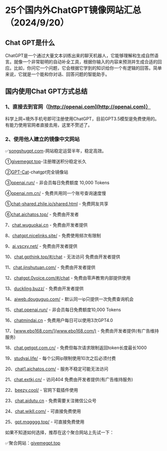 # 25个国内外ChatGPT镜像网站汇总（2024/9/20）

## Chat GPT是什么

ChatGPT是一个通过大量文本训练出来的聊天机器人，它能够理解和生成自然语言。就像一个非常聪明的自动补全工具，根据你输入的内容来预测并生成合适的回应。比如，你问它一个问题，它会根据它学到的知识给你一个有逻辑的回答。简单来说，它就是一个能和你对话、回答问题的智能助手。

## 国内使用Chat GPT方式总结

### 1、直接去到官网（[http://openai.com](http://openai.com)）

科学上网+境外手机号即可注册使用ChatGPT，目前GPT3.5模型是免费使用的。有能力使用官网者直接去用，这里不赘述了。

### 2、使用他人建立的镜像中文网站

✅[songshugpt.com](songshugpt.com)-网站稳定运营半年，稳定高效。

①[givemegpt.top](givemegpt.top)-注册赠送积分稳定长久

②[GPT-Cat](gptdog.online)-chatgpt完全镜像站

③[openai.run/](openai.run/) - 非会员每日免费额度 10,000 Tokens

④[openai.nm.cn/](openai.nm.cn/) - 免费共用同一个账号查询速度慢

⑤[chat-shared.zhile.io/shared.html](chat-shared.zhile.io/shared.html) - 免费网友共享

⑥[chat.aichatos.top/](chat.aichatos.top/) - 免费由开发者

7、[chat.wuguokai.cn](chat.wuguokai.cn) - 免费由开发者提供

8、[chatgpt.nicelinks.site/](chatgpt.nicelinks.site/) - 免费使用频次有限制

9、[ai.yscxy.net/](ai.yscxy.net/) - 免费由开发者提供

10、[chat.gpthink.top/#/chat](chat.gpthink.top/#/chat) - 无法访问 免费由开发者提供

11、[chat.jinshutuan.com/](chat.jinshutuan.com/) - 免费由开发者提供

12、[chatgpt.0voice.com/#/chat](chatgpt.0voice.com/#/chat) - 免费由零声教育内部提供使用

13、[duckling.buzz/](duckling.buzz/) - 免费由开发者提供

14、[aiweb.douguguo.com/](aiweb.douguguo.com/) - 默认同一ip只提供一次免费查询机会

15、[chat.openai.run/](chat.openai.run/) - 非会员每日免费额度10,000 Tokens

16、[chatmindai.cn](chatmindai.cn) - 免费用户每日可以使用3次GPT4.0

17、[www.ebo168.com/](www.ebo168.com/) - 免费由开发者提供(有广告维持服务)

18、[chat.getgpt.com.cn/](chat.getgpt.com.cn/) - 免费但每次请求限制返回token长度最长1000

19、[studyai.life/](studyai.life/) - 每个公网ip限制使用10次之后必须付费

20、[chat1.aichatos.com/](chat1.aichatos.com/) - 服务不稳定可能无法访问

21、[chat.extkj.cn/](chat.extkj.cn/) - 访问404 免费由开发者提供(有广告维持服务)

22、[beezy.cool/](beezy.cool/) - 官网下载插件使用

23、[chat.aidutu.cn](chat.aidutu.cn) - 免费需要关注微信公众号

24、[chat.wikll.com/](chat.wikll.com/) - 可直接免费使用

25、[gpt.mqgggg.top/](gpt.mqgggg.top/) - 可直接免费使用

如果不知道如何选择，推荐在这个聚合网站上先试一下：

✅聚合网站：[givemegpt.top](givemegpt.top)
